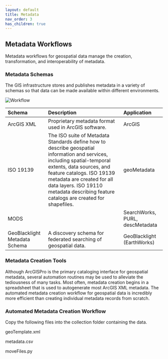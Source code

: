 ```yaml
---
layout: default
title: Metadata
nav_order: 3
has_children: true
---
```

## Metadata Workflows

Metadata workflows for geospatial data manage the creation, transformation, and interoperability of metadata. 

### Metadata Schemas

The GIS infrastructure stores and publishes metadata in a variety of schemas so that data can be made available within different environments. 

![Workflow](https://github.com/kimdurante/geospatial-data-management/blob/main/images/MDWorkflow.jpg?raw=true)

|Schema|Description|Application|
|:--|:--|:--|
|ArcGIS XML|Proprietary metadata format used in ArcGIS software.|ArcGIS|
|ISO 19139|The ISO suite of Metadata Standards define how to describe geospatial information and services, including spatial-temporal extents, data sources, and feature catalogs. ISO 19139 metadata are created for all data layers. ISO 19110 metadata describing feature catalogs are created for shapefiles.|geoMetadata |
|MODS||SearchWorks, PURL, descMetadata|
|GeoBlacklight Metadata Schema|A discovery schema for federated searching of geospatial data.|GeoBlacklight (EarthWorks)|

### Metadata Creation Tools

Although ArcGISPro is the primary cataloging interface for geospatial metadata, several automation routines may be used to alleviate the tediousness of many tasks. Most often, metadata creation begins in a spreadsheet that is used to autogenerate most ArcGIS XML metadata. The automated metadata creation workflow for geospatial data is incredibly more efficient than creating individual metadata records from scratch. 

### Automated Metadata Creation Workflow

Copy the following files into the collection folder containing the data.

geoTemplate.xml

metadata.csv

moveFiles.py



